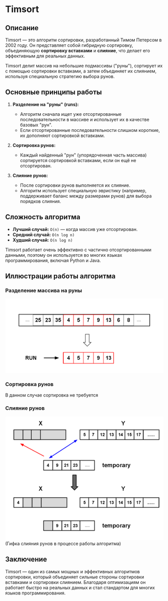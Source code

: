 #  Timsort

## Описание
Timsort — это алгоритм сортировки, разработанный Тимом Петерсом в 2002 году. Он представляет собой гибридную сортировку, объединяющую **сортировку вставками** и **слияние**, что делает его эффективным для реальных данных.

Timsort делит массив на небольшие подмассивы ("руны"), сортирует их с помощью сортировки вставками, а затем объединяет их слиянием, используя специальную стратегию выбора рунов.

## Основные принципы работы
1. **Разделение на "руны" (runs):**
   - Алгоритм сначала ищет уже отсортированные последовательности в массиве и использует их в качестве базовых "рун".
   - Если отсортированные последовательности слишком короткие, их дополняют сортировкой вставками.
   
2. **Сортировка рунов:**
   - Каждый найденный "рун" (упорядоченная часть массива) сортируется сортировкой вставками, если он ещё не отсортирован.
   
3. **Слияние рунов:**
   - После сортировки рунов выполняется их слияние.
   - Алгоритм использует специальную эвристику (например, поддерживает баланс между размерами рунов) для выбора порядков слияния.

## Сложность алгоритма
- **Лучший случай:** `O(n)` — когда массив уже отсортирован.
- **Средний случай:** `O(n log n)`
- **Худший случай:** `O(n log n)`

Timsort работает очень эффективно с частично отсортированными данными, поэтому он используется во многих языках программирования, включая Python и Java.

## Иллюстрации работы алгоритма

### Разделение массива на руны
![](./assets/findrune.png)

### Сортировка рунов
В данном случае сортировка не требуется

### Слияние рунов
![](./assets/merge.png)
(Гифка слияния рунов в процессе работы алгоритма)

## Заключение
Timsort — один из самых мощных и эффективных алгоритмов сортировки, который объединяет сильные стороны сортировки вставками и сортировки слиянием. Благодаря оптимизациям он работает быстро на реальных данных и стал стандартом для многих языков программирования.

